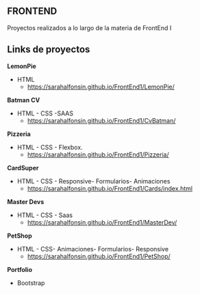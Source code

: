 
## FRONTEND
Proyectos realizados a lo largo de la materia de FrontEnd I
	

## Links de proyectos
**LemonPie**
 - HTML
    - https://sarahalfonsin.github.io/FrontEnd1/LemonPie/ 
    
**Batman CV**
 - HTML - CSS -SAAS
    - https://sarahalfonsin.github.io/FrontEnd1/CvBatman/ 

**Pizzeria** 
- HTML - CSS - Flexbox.
    - https://sarahalfonsin.github.io/FrontEnd1/Pizzeria/


**CardSuper**
- HTML - CSS - Responsive- Formularios- Animaciones
    - https://sarahalfonsin.github.io/FrontEnd1/Cards/index.html

**Master Devs**
- HTML - CSS - Saas 
    - https://sarahalfonsin.github.io/FrontEnd1/MasterDev/

**PetShop**
- HTML - CSS- Animaciones- Formularios- Responsive
    - https://sarahalfonsin.github.io/FrontEnd1/PetShop/

**Portfolio**
- Bootstrap
    
